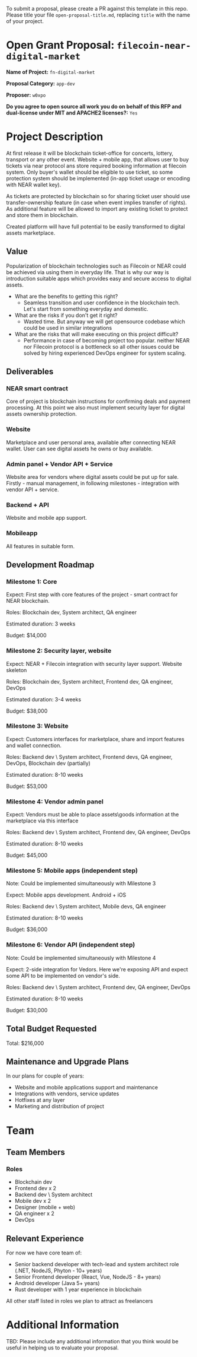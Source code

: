 To submit a proposal, please create a PR against this template in this repo. Please title your file `open-proposal-title.md`, replacing `title` with the name of your project.

# Open Grant Proposal: `filecoin-near-digital-market`

**Name of Project:** `fn-digital-market`

**Proposal Category:** `app-dev`

**Proposer:** `w0xpo`

**Do you agree to open source all work you do on behalf of this RFP and dual-license under MIT and APACHE2 licenses?:** `Yes`

# Project Description

At first release it will be blockchain ticket-office for concerts, lottery, transport or any other event. Website + mobile app, that allows user to buy tickets via near protocol ans store required booking information at filecoin system. Only buyer's wallet should be eligible to use ticket, so some protection system should be implemented (in-app ticket usage or encoding with NEAR wallet key).

As tickets are protected by blockchain so for sharing ticket user should use transfer-ownership feature (in case when event implies transfer of rights). As additional feature will be allowed to import any existing ticket to protect and store them in blockchain. 

Created platform will have full potential to be easily transformed to digital assets marketplace.

## Value

Popularization of blockchain technologies such as Filecoin or NEAR could be achieved via using them in everyday life. That is why our way is introduction suitable apps which provides easy and secure access to digital assets.
- What are the benefits to getting this right?
  - Seamless transition and user confidence in the blockchain tech. Let's start from something everyday and domestic.
- What are the risks if you don't get it right?
  - Wasted time. But anyway we will get opensource codebase which could be used in similar integrations 
- What are the risks that will make executing on this project difficult?
  - Performance in case of becoming project too popular. neither NEAR nor Filecoin protocol is a bottleneck so all other issues could be solved by hiring experienced DevOps engineer for system scaling.

## Deliverables

### NEAR smart contract
Core of project is blockchain instructions for confirming deals and payment processing. At this point we also must implement security layer for digital assets ownership protection.

### Website
Marketplace and user personal area, available after connecting NEAR wallet. User can see digital assets he owns or buy available.

### Admin panel + Vendor API + Service
Website area for vendors where digital assets could be put up for sale. Firstly - manual management, in following milestones - integration with vendor API + service.

### Backend + API
Website and mobile app support.

### Mobileapp
All features in suitable form.

## Development Roadmap

### Milestone 1: Core

Expect: First step with core features of the project - smart contract for NEAR blockchain.

Roles: Blockchain dev, System architect, QA engineer

Estimated duration: 3 weeks

Budget: $14,000

### Milestone 2: Security layer, website

Expect: NEAR + Filecoin integration with security layer support. Website skeleton

Roles: Blockchain dev, System architect, Frontend dev, QA engineer, DevOps

Estimated duration: 3-4 weeks

Budget: $38,000

### Milestone 3: Website

Expect: Customers interfaces for marketplace, share and import features and wallet connection.

Roles: Backend dev \ System architect, Frontend devs, QA engineer, DevOps, Blockchain dev (partially)

Estimated duration: 8-10 weeks

Budget: $53,000

### Milestone 4: Vendor admin panel

Expect: Vendors must be able to place assets\goods information at the marketplace via this interface

Roles: Backend dev \ System architect, Frontend dev, QA engineer, DevOps

Estimated duration: 8-10 weeks

Budget: $45,000

### Milestone 5: Mobile apps (independent step)

Note: Could be implemented simultaneously with Milestone 3

Expect: Mobile apps development. Android + iOS

Roles: Backend dev \ System architect, Mobile devs, QA engineer

Estimated duration: 8-10 weeks

Budget: $36,000

### Milestone 6: Vendor API (independent step)

Note: Could be implemented simultaneously with Milestone 4

Expect: 2-side integration for Vedors. Here we're exposing API and expect some API to be implemented on vendor's side.

Roles: Backend dev \ System architect, Frontend dev, QA engineer, DevOps

Estimated duration: 8-10 weeks

Budget: $30,000

## Total Budget Requested

Total: $216,000

## Maintenance and Upgrade Plans

In our plans for couple of years:
- Website and mobile applications support and maintenance
- Integrations with vendors, service updates
- Hotfixes at any layer
- Marketing and distribution of project

# Team

## Team Members

### Roles
- Blockchain dev
- Frontend dev x 2
- Backend dev \ System architect
- Mobile dev x 2
- Designer (mobile + web)
- QA engineer x 2
- DevOps

## Relevant Experience

For now we have core team of:
- Senior backend developer with tech-lead and system architect role (.NET, NodeJS, Phyton - 10+ years)
- Senior Frontend developer (React, Vue, NodeJS - 8+ years)
- Android developer (Java 5+ years)
- Rust developer with 1 year experience in blockchain

All other staff listed in roles we plan to attract as freelancers

# Additional Information

TBD: Please include any additional information that you think would be useful in helping us to evaluate your proposal.
